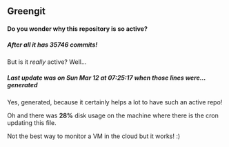## Greengit

#### Do you wonder why this repository is so active?

##### After all it has 35746 commits!

But is it *really* active? Well...

##### Last update was on Sun Mar 12 at 07:25:17 when those lines were... generated

Yes, generated, because it certainly helps a lot to have such an active repo!

Oh and there was **28%** disk usage on the machine
where there is the cron updating this file.

Not the best way to monitor a VM in the cloud but it works! :)
